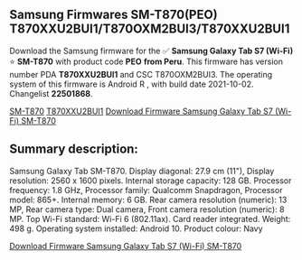 <h2>Samsung Firmwares SM-T870(PEO) T870XXU2BUI1/T870OXM2BUI3/T870XXU2BUI1</h2>
Download the Samsung firmware for the ✅ <strong>Samsung Galaxy Tab S7 (Wi-Fi) </strong> ⭐ <strong>SM-T870</strong> with product code <strong>PEO</strong> <strong> from Peru</strong>. This firmware has version number PDA <strong>T870XXU2BUI1</strong> and CSC T870OXM2BUI3. The operating system of this firmware is Android R , with build date 2021-10-02. Changelist <strong>22501868</strong>.


[SM-T870](https://samfirm.shop/samsung/model/SM-T870)
[T870XXU2BUI1](https://samfirm.shop/samsung/pda/T870XXU2BUI1)
[Download Firmware Samsung Galaxy Tab S7 (Wi-Fi) SM-T870](https://samfirm.shop/samsung/firmware/462210)
<h2>Summary description:</h2>
<p>Samsung Galaxy Tab SM-T870. Display diagonal: 27.9 cm (11"), Display resolution: 2560 x 1600 pixels. Internal storage capacity: 128 GB. Processor frequency: 1.8 GHz, Processor family: Qualcomm Snapdragon, Processor model: 865+. Internal memory: 6 GB. Rear camera resolution (numeric): 13 MP, Rear camera type: Dual camera, Front camera resolution (numeric): 8 MP. Top Wi-Fi standard: Wi-Fi 6 (802.11ax). Card reader integrated. Weight: 498 g. Operating system installed: Android 10. Product colour: Navy</p>


[Download Firmware Samsung Galaxy Tab S7 (Wi-Fi) SM-T870](https://samfirm.shop/samsung/firmware/462210)
